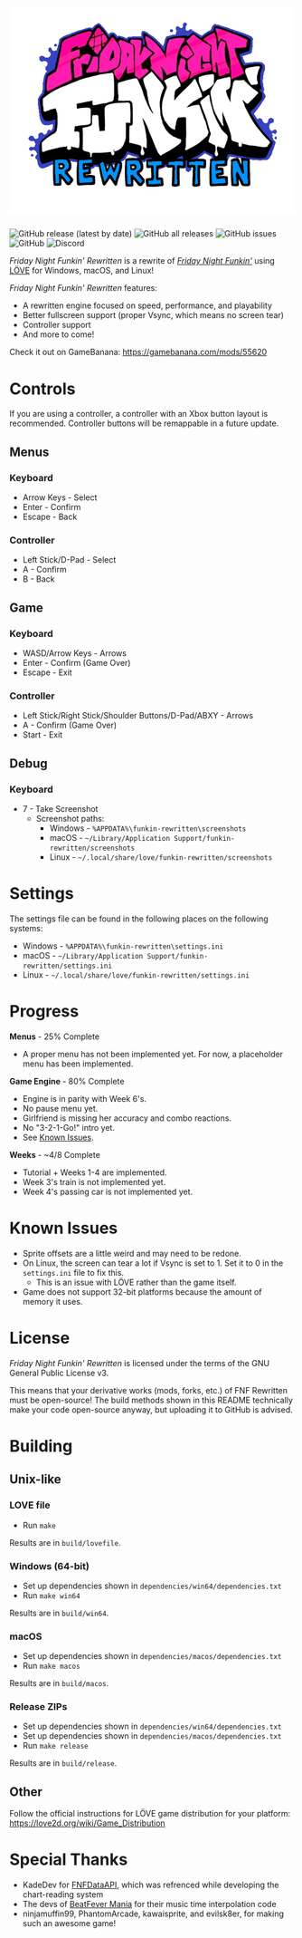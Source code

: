 # ![Logo](images/logo.png)
![GitHub release (latest by date)](https://img.shields.io/github/v/release/HTV04/funkin-rewritten?style=flat-square) ![GitHub all releases](https://img.shields.io/github/downloads/HTV04/funkin-rewritten/total?style=flat-square) ![GitHub issues](https://img.shields.io/github/issues/HTV04/funkin-rewritten?style=flat-square) ![GitHub](https://img.shields.io/github/license/HTV04/funkin-rewritten?style=flat-square) ![Discord](https://img.shields.io/discord/852658576577003550?style=flat-square)

*Friday Night Funkin' Rewritten* is a rewrite of [*Friday Night Funkin'*](https://ninja-muffin24.itch.io/funkin) using [LÖVE](https://love2d.org/) for Windows, macOS, and Linux!

*Friday Night Funkin' Rewritten* features:
* A rewritten engine focused on speed, performance, and playability
* Better fullscreen support (proper Vsync, which means no screen tear)
* Controller support
* And more to come!

Check it out on GameBanana: https://gamebanana.com/mods/55620

# Controls
If you are using a controller, a controller with an Xbox button layout is recommended. Controller buttons will be remappable in a future update.

## Menus
### Keyboard
* Arrow Keys - Select
* Enter - Confirm
* Escape - Back

### Controller
* Left Stick/D-Pad - Select
* A - Confirm
* B - Back

## Game
### Keyboard
* WASD/Arrow Keys - Arrows
* Enter - Confirm (Game Over)
* Escape - Exit

### Controller
* Left Stick/Right Stick/Shoulder Buttons/D-Pad/ABXY - Arrows
* A - Confirm (Game Over)
* Start - Exit

## Debug
### Keyboard
* 7 - Take Screenshot
  * Screenshot paths:
    * Windows - `%APPDATA%\funkin-rewritten\screenshots`
    * macOS - `~/Library/Application Support/funkin-rewritten/screenshots`
	* Linux - `~/.local/share/love/funkin-rewritten/screenshots`

# Settings
The settings file can be found in the following places on the following systems:
* Windows - `%APPDATA%\funkin-rewritten\settings.ini`
* macOS - `~/Library/Application Support/funkin-rewritten/settings.ini`
* Linux - `~/.local/share/love/funkin-rewritten/settings.ini`

# Progress
**Menus** - 25% Complete
* A proper menu has not been implemented yet. For now, a placeholder menu has been implemented.

**Game Engine** - 80% Complete
* Engine is in parity with Week 6's.
* No pause menu yet.
* Girlfriend is missing her accuracy and combo reactions.
* No "3-2-1-Go!" intro yet.
* See [Known Issues](#known-issues).

**Weeks** - ~4/8 Complete
* Tutorial + Weeks 1-4 are implemented.
* Week 3's train is not implemented yet.
* Week 4's passing car is not implemented yet.

# Known Issues
* Sprite offsets are a little weird and may need to be redone.
* On Linux, the screen can tear a lot if Vsync is set to 1. Set it to 0 in the `settings.ini` file to fix this.
  * This is an issue with LÖVE rather than the game itself.
* Game does not support 32-bit platforms because the amount of memory it uses.

# License
*Friday Night Funkin' Rewritten* is licensed under the terms of the GNU General Public License v3.

This means that your derivative works (mods, forks, etc.) of FNF Rewritten must be open-source! The build methods shown in this README technically make your code open-source anyway, but uploading it to GitHub is advised.

# Building
## Unix-like
### LOVE file
* Run `make`

Results are in `build/lovefile`.

### Windows (64-bit)
* Set up dependencies shown in `dependencies/win64/dependencies.txt`
* Run `make win64`

Results are in `build/win64`.

### macOS
* Set up dependencies shown in `dependencies/macos/dependencies.txt`
* Run `make macos`

Results are in `build/macos`.

### Release ZIPs
* Set up dependencies shown in `dependencies/win64/dependencies.txt`
* Set up dependencies shown in `dependencies/macos/dependencies.txt`
* Run `make release`

Results are in `build/release`.

## Other
Follow the official instructions for LÖVE game distribution for your platform: https://love2d.org/wiki/Game_Distribution

# Special Thanks
* KadeDev for [FNFDataAPI](https://github.com/KadeDev/FNFDataAPI), which was refrenced while developing the chart-reading system
* The devs of [BeatFever Mania](https://github.com/Sulunia/beatfever) for their music time interpolation code
* ninjamuffin99, PhantomArcade, kawaisprite, and evilsk8er, for making such an awesome game!
